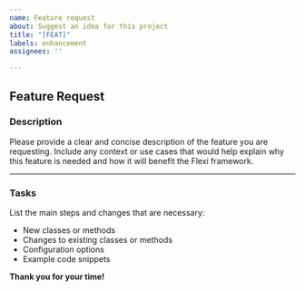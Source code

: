 ```yaml
---
name: Feature request
about: Suggest an idea for this project
title: "[FEAT]"
labels: enhancement
assignees: ''

---
```


## Feature Request

### Description

Please provide a clear and concise description of the feature you are requesting. Include any context or use cases that would help explain why this feature is needed and how it will benefit the Flexi framework.

---

### Tasks

List the main steps and changes that are necessary:

- New classes or methods
- Changes to existing classes or methods
- Configuration options
- Example code snippets


**Thank you for your time!**
